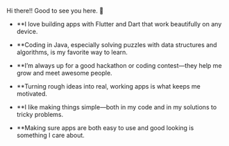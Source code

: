    Hi there!! Good to see you here. 👋

 - **I love building apps with Flutter and Dart that work beautifully on any device.

- **Coding in Java, especially solving puzzles with data structures and algorithms, is my favorite way to learn.

- **I’m always up for a good hackathon or coding contest—they help me grow and meet awesome people.

- **Turning rough ideas into real, working apps is what keeps me motivated.

- **I like making things simple—both in my code and in my solutions to tricky problems.

- **Making sure apps are both easy to use and good looking is something I care about.
